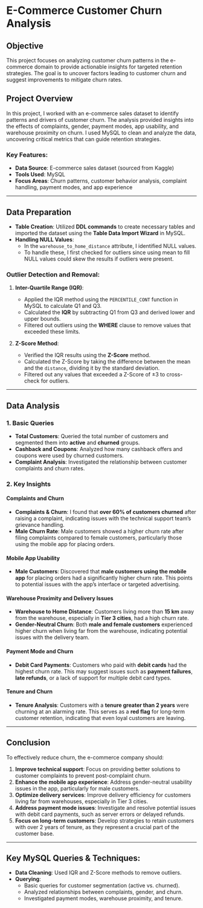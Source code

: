 # E-Commerce Customer Churn Analysis

## Objective
This project focuses on analyzing customer churn patterns in the e-commerce domain to provide actionable insights for targeted retention strategies. The goal is to uncover factors leading to customer churn and suggest improvements to mitigate churn rates.

## Project Overview
In this project, I worked with an e-commerce sales dataset to identify patterns and drivers of customer churn. The analysis provided insights into the effects of complaints, gender, payment modes, app usability, and warehouse proximity on churn. I used MySQL to clean and analyze the data, uncovering critical metrics that can guide retention strategies.

### Key Features:
- **Data Source**: E-commerce sales dataset (sourced from Kaggle)
- **Tools Used**: MySQL
- **Focus Areas**: Churn patterns, customer behavior analysis, complaint handling, payment modes, and app experience

---

## Data Preparation
- **Table Creation**: Utilized **DDL commands** to create necessary tables and imported the dataset using the **Table Data Import Wizard** in MySQL.
- **Handling NULL Values**:
  - In the `warehouse_to_home_distance` attribute, I identified NULL values. 
  - To handle these, I first checked for outliers since using mean to fill NULL values could skew the results if outliers were present.
  
### Outlier Detection and Removal:
1. **Inter-Quartile Range (IQR)**:
   - Applied the IQR method using the `PERCENTILE_CONT` function in MySQL to calculate Q1 and Q3.
   - Calculated the **IQR** by subtracting Q1 from Q3 and derived lower and upper bounds.
   - Filtered out outliers using the **WHERE** clause to remove values that exceeded these limits.

2. **Z-Score Method**:
   - Verified the IQR results using the **Z-Score** method.
   - Calculated the Z-Score by taking the difference between the mean and the `distance`, dividing it by the standard deviation.
   - Filtered out any values that exceeded a Z-Score of ±3 to cross-check for outliers.

---

## Data Analysis

### 1. Basic Queries
- **Total Customers**: Queried the total number of customers and segmented them into **active** and **churned** groups.
- **Cashback and Coupons**: Analyzed how many cashback offers and coupons were used by churned customers.
- **Complaint Analysis**: Investigated the relationship between customer complaints and churn rates.

### 2. Key Insights

#### Complaints and Churn
- **Complaints & Churn**: I found that **over 60% of customers churned** after raising a complaint, indicating issues with the technical support team’s grievance handling.
- **Male Churn Rate**: Male customers showed a higher churn rate after filing complaints compared to female customers, particularly those using the mobile app for placing orders.

#### Mobile App Usability
- **Male Customers**: Discovered that **male customers using the mobile app** for placing orders had a significantly higher churn rate. This points to potential issues with the app’s interface or targeted advertising.
  
#### Warehouse Proximity and Delivery Issues
- **Warehouse to Home Distance**: Customers living more than **15 km** away from the warehouse, especially in **Tier 3 cities**, had a high churn rate. 
- **Gender-Neutral Churn**: Both **male and female customers** experienced higher churn when living far from the warehouse, indicating potential issues with the delivery team.
  
#### Payment Mode and Churn
- **Debit Card Payments**: Customers who paid with **debit cards** had the highest churn rate. This may suggest issues such as **payment failures**, **late refunds**, or a lack of support for multiple debit card types.

#### Tenure and Churn
- **Tenure Analysis**: Customers with a **tenure greater than 2 years** were churning at an alarming rate. This serves as a **red flag** for long-term customer retention, indicating that even loyal customers are leaving.

---

## Conclusion
To effectively reduce churn, the e-commerce company should:
1. **Improve technical support**: Focus on providing better solutions to customer complaints to prevent post-complaint churn.
2. **Enhance the mobile app experience**: Address gender-neutral usability issues in the app, particularly for male customers.
3. **Optimize delivery services**: Improve delivery efficiency for customers living far from warehouses, especially in Tier 3 cities.
4. **Address payment mode issues**: Investigate and resolve potential issues with debit card payments, such as server errors or delayed refunds.
5. **Focus on long-term customers**: Develop strategies to retain customers with over 2 years of tenure, as they represent a crucial part of the customer base.

---

## Key MySQL Queries & Techniques:
- **Data Cleaning**: Used IQR and Z-Score methods to remove outliers.
- **Querying**: 
  - Basic queries for customer segmentation (active vs. churned).
  - Analyzed relationships between complaints, gender, and churn.
  - Investigated payment modes, warehouse proximity, and tenure.
